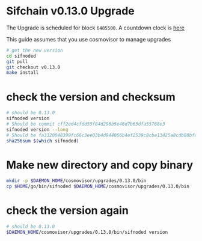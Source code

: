 # Sifchain v0.13.0 Upgrade

The Upgrade is scheduled for block `6485500`. A countdown clock is [here](https://www.mintscan.io/sifchain/blocks/6485500)

This guide assumes that you use cosmovisor to manage upgrades

```bash
# get the new version
cd sifnoded
git pull
git checkout v0.13.0
make install
```

# check the version and checksum

```bash
# should be 0.13.0
sifnoded version
# Should be commit cff2ed4cfdd55f84d296b5e46d7b63dfa55768e3
sifnoded version --long
# Should be fa3320048399fc66c3ee03b4d944066b4ef2539c8cbe13425a8cdb88bfcfe105
sha256sum $(which sifnoded)
```

# Make new directory and copy binary

```bash
mkdir -p $DAEMON_HOME/cosmovisor/upgrades/0.13.0/bin
cp $HOME/go/bin/sifnoded $DAEMON_HOME/cosmovisor/upgrades/0.13.0/bin
```

# check the version again

```bash
# should be 0.13.0
$DAEMON_HOME/cosmovisor/upgrades/0.13.0/bin/sifnoded version
```
